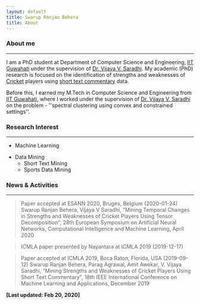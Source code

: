 ```yaml
---
layout: default
title: Swarup Ranjan Behera
title: About
---
```


<p><h3>About me</h3></p>

___

I am a PhD student at Department of Computer Science and Engineering, [IIT Guwahati](https://www.iitg.ac.in/) under the supervision of [Dr. Vijaya V. Saradhi](https://www.iitg.ac.in/saradhi/personal.html/). My academic (PhD) research is focused on the identification of strengths and weaknesses of [Cricket](https://en.wikipedia.org/wiki/Cricket) players using [short text commentary](https://www.espncricinfo.com/story/_/id/21842785/siddhartha-vaidyanathan-online-cricket-text-commentary-pioneer-robert-elz) data. 

Before this, I earned my M.Tech in Computer Science and Engineering from [IIT Guwahati](https://www.iitg.ac.in/), where I worked under the supervision of [Dr. Vijaya V. Saradhi](https://www.iitg.ac.in/saradhi/personal.html/) on the problem - ''spectral clustering using convex and constrained settings''.

<p><h3>Research Interest</h3></p>

___

* Machine Learning
+ Data Mining
  - Short Text Mining
  - Sports Data Mining

<p><h3>News & Activities</h3></p>

___

> Paper accepted at ESANN 2020, Bruges, Belgium (2020-01-24)
  > Swarup Ranjan Behera, Vijaya V Saradhi, "Mining Temporal Changes in Strengths and Weaknesses of Cricket Players Using Tensor Decomposition", 28th European Symposium on Artificial Neural Networks, Computational Intelligence and Machine Learning, April 2020
  
> ICMLA paper presented by Nayantara at ICMLA 2019 (2019-12-17)
  
> Paper accepted at ICMLA 2019, Boca Raton, Florida, USA (2019-09-12)
  > Swarup Ranjan Behera, Parag Agrawal, Amit Awekar, V. Vijaya Saradhi, "Mining Strengths and Weaknesses of Cricket Players Using Short Text Commentary", 18th IEEE International Conference on Machine Learning and Applications, December 2019


**[Last updated: Feb 20, 2020]**
